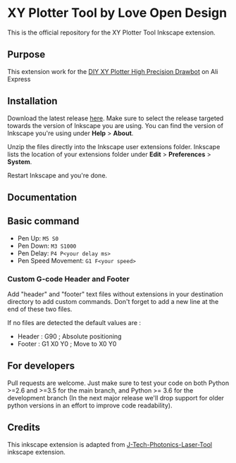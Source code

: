 # XY Plotter Tool by Love Open Design

This is the official repository for the XY Plotter Tool Inkscape extension.

## Purpose

This extension work for the [DIY XY Plotter High Precision Drawbot](https://www.aliexpress.com/item/32917861259.html?spm=a2g0s.9042311.0.0.3d9f6c37xpT5iS) on Ali Express

## Installation

Download the latest release [here](https://github.com/love-open-design/XY-Plotter-Tool-by-LOD/release). Make sure to select the release targeted towards the version of Inkscape you are using. You can find the version of Inkscape you're using under **Help** > **About**.

Unzip the files directly into the Inkscape user extensions folder. Inkscape lists the location of your extensions folder under **Edit** > **Preferences** > **System**.

Restart Inkscape and you're done.

## Documentation

## Basic command

* Pen Up: `M5 S0`
* Pen Down: `M3 S1000`
* Pen Delay: `P4 P<your delay ms>`
* Pen Speed Movement: `G1 F<your speed>`

### Custom G-code Header and Footer

Add "header" and "footer" text files without extensions in your destination directory to add custom commands. Don't forget to add a new line at the end of these two files.

If no files are detected the default values are :
- Header : G90 ; Absolute positioning
- Footer : G1 X0 Y0 ; Move to X0 Y0

## For developers

Pull requests are welcome. Just make sure to test your code on both Python >=2.6 and >=3.5 for the main branch, and Python >= 3.6 for the development branch (In the next major release we'll drop support for older python versions in an effort to improve code readability).

## Credits

This inkscape extension is adapted from [J-Tech-Photonics-Laser-Tool](https://github.com/JTechPhotonics/J-Tech-Photonics-Laser-Tool) inkscape extension.
